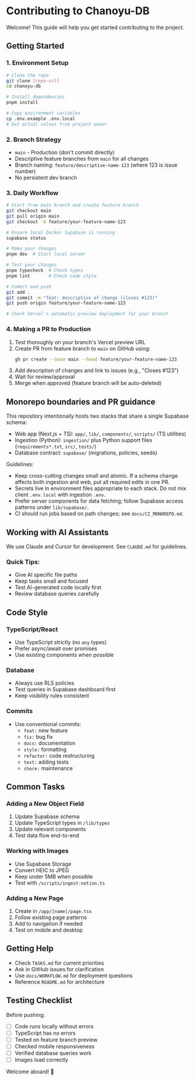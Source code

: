 # Contributing to Chanoyu-DB

Welcome! This guide will help you get started contributing to the project.

## Getting Started

### 1. Environment Setup

```bash
# Clone the repo
git clone [repo-url]
cd chanoyu-db

# Install dependencies
pnpm install

# Copy environment variables
cp .env.example .env.local
# Get actual values from project owner
```

### 2. Branch Strategy

- `main` - Production (don't commit directly)
- Descriptive feature branches from `main` for all changes
- Branch naming: `feature/descriptive-name-123` (where 123 is issue number)
- No persistent dev branch

### 3. Daily Workflow

```bash
# Start from main branch and create feature branch
git checkout main
git pull origin main
git checkout -b feature/your-feature-name-123

# Ensure local Docker Supabase is running
supabase status

# Make your changes
pnpm dev  # Start local server

# Test your changes
pnpm typecheck  # Check types
pnpm lint       # Check code style

# Commit and push
git add .
git commit -m "feat: description of change (closes #123)"
git push origin feature/your-feature-name-123

# Check Vercel's automatic preview deployment for your branch
```

### 4. Making a PR to Production

1. Test thoroughly on your branch's Vercel preview URL
2. Create PR from feature branch to `main` on GitHub using:
   ```bash
   gh pr create --base main --head feature/your-feature-name-123
   ```
3. Add description of changes and link to issues (e.g., "Closes #123")
4. Wait for review/approval
5. Merge when approved (feature branch will be auto-deleted)

## Monorepo boundaries and PR guidance

This repository intentionally hosts two stacks that share a single Supabase schema:

- Web app (Next.js + TS): `app/`, `lib/`, `components/`, `scripts/` (TS utilities)
- Ingestion (Python): `ingestion/` plus Python support files (`requirements*.txt`, `src/`, `tests/`)
- Database contract: `supabase/` (migrations, policies, seeds)

Guidelines:
- Keep cross-cutting changes small and atomic. If a schema change affects both ingestion and web, put all required edits in one PR.
- Secrets live in environment files appropriate to each stack. Do not mix client `.env.local` with ingestion `.env`.
- Prefer server components for data fetching; follow Supabase access patterns under `lib/supabase/`.
- CI should run jobs based on path changes; see `docs/CI_MONOREPO.md`.

## Working with AI Assistants

We use Claude and Cursor for development. See `CLAUDE.md` for guidelines.

### Quick Tips:
- Give AI specific file paths
- Keep tasks small and focused
- Test AI-generated code locally first
- Review database queries carefully

## Code Style

### TypeScript/React
- Use TypeScript strictly (no `any` types)
- Prefer async/await over promises
- Use existing components when possible

### Database
- Always use RLS policies
- Test queries in Supabase dashboard first
- Keep visibility rules consistent

### Commits
- Use conventional commits:
  - `feat:` new feature
  - `fix:` bug fix
  - `docs:` documentation
  - `style:` formatting
  - `refactor:` code restructuring
  - `test:` adding tests
  - `chore:` maintenance

## Common Tasks

### Adding a New Object Field
1. Update Supabase schema
2. Update TypeScript types in `/lib/types`
3. Update relevant components
4. Test data flow end-to-end

### Working with Images
- Use Supabase Storage
- Convert HEIC to JPEG
- Keep under 5MB when possible
- Test with `/scripts/ingest-notion.ts`

### Adding a New Page
1. Create in `/app/[name]/page.tsx`
2. Follow existing page patterns
3. Add to navigation if needed
4. Test on mobile and desktop

## Getting Help

- Check `TASKS.md` for current priorities
- Ask in GitHub issues for clarification
- Use `docs/WORKFLOW.md` for deployment questions
- Reference `README.md` for architecture

## Testing Checklist

Before pushing:
- [ ] Code runs locally without errors
- [ ] TypeScript has no errors
- [ ] Tested on feature branch preview
- [ ] Checked mobile responsiveness
- [ ] Verified database queries work
- [ ] Images load correctly

Welcome aboard! 🍵
